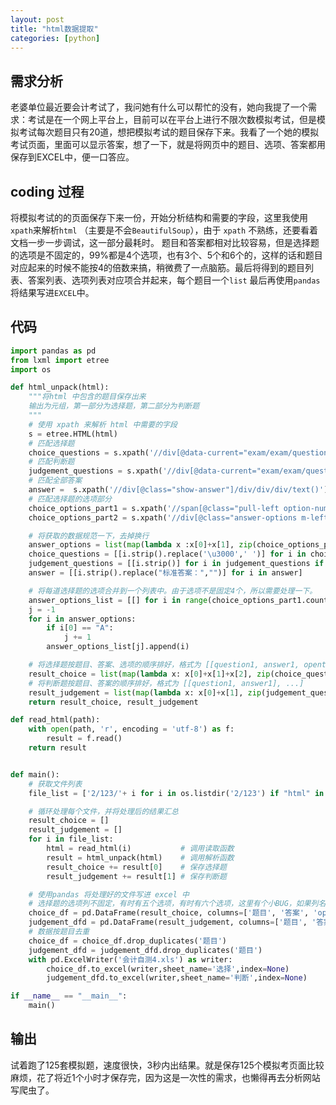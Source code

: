 ```yaml
---
layout: post
title: "html数据提取"
categories: [python]
---
```



## 需求分析

老婆单位最近要会计考试了，我问她有什么可以帮忙的没有，她向我提了一个需求：考试是在一个网上平台上，目前可以在平台上进行不限次数模拟考试，但是模拟考试每次题目只有20道，想把模拟考试的题目保存下来。我看了一个她的模拟考试页面，里面可以显示答案，想了一下，就是将网页中的题目、选项、答案都用保存到EXCEL中，便一口答应。

## coding 过程

将模拟考试的的页面保存下来一份，开始分析结构和需要的字段，这里我使用`xpath`来解析`html` （主要是不会`BeautifulSoup`），由于 `xpath` 不熟练，还要看着文档一步一步调试，这一部分最耗时。
题目和答案都相对比较容易，但是选择题的选项是不固定的，99%都是4个选项，也有3个、5个和6个的，这样的话和题目对应起来的时候不能按4的倍数来搞，稍微费了一点脑筋。最后将得到的题目列表、答案列表、选项列表对应项合并起来，每个题目一个`list` 最后再使用`pandas`将结果写进`EXCEL`中。  

## 代码

```python
import pandas as pd
from lxml import etree
import os

def html_unpack(html):
    """将html 中包含的题目保存出来
    输出为元组，第一部分为选择题，第二部分为判断题
    """
    # 使用 xpath 来解析 html 中需要的字段
    s = etree.HTML(html)
    # 匹配选择题
    choice_questions = s.xpath('//div[@data-current="exam/exam/question/types/answer/choice:content"]/div/text()')
    # 匹配判断题
    judgement_questions = s.xpath('//div[@data-current="exam/exam/question/types/answer/judgement:content"]/div/text()')
    # 匹配全部答案
    answer =  s.xpath('//div[@class="show-answer"]/div/div/div/text()')
    # 匹配选择题的选项部分
    choice_options_part1 = s.xpath('//span[@class="pull-left option-num"]/text()')
    choice_options_part2 = s.xpath('//div[@class="answer-options m-left"]/text()')  

    # 将获取的数据规范一下，去掉换行
    answer_options = list(map(lambda x :x[0]+x[1], zip(choice_options_part1, choice_options_part2)))
    choice_questions = [[i.strip().replace('\u3000',' ')] for i in choice_questions if i.strip()]
    judgement_questions = [[i.strip()] for i in judgement_questions if i.strip()]
    answer = [[i.strip().replace("标准答案：","")] for i in answer]  

    # 将每道选择题的选项合并到一个列表中。由于选项不是固定4个，所以需要处理一下。
    answer_options_list = [[] for i in range(choice_options_part1.count('A.'))]
    j = -1
    for i in answer_options:
        if i[0] == "A":
            j += 1
        answer_options_list[j].append(i)

    # 将选择题按题目、答案、选项的顺序排好，格式为 [[question1, answer1, opention1], ...]
    result_choice = list(map(lambda x: x[0]+x[1]+x[2], zip(choice_questions, answer[:16], answer_options_list)))
    # 将判断题按题目、答案的顺序排好，格式为 [[question1, answer1], ...]
    result_judgement = list(map(lambda x: x[0]+x[1], zip(judgement_questions, answer[16:])))
    return result_choice, result_judgement

def read_html(path):
    with open(path, 'r', encoding = 'utf-8') as f:
        result = f.read()
    return result


def main():
    # 获取文件列表
    file_list = ['2/123/'+ i for i in os.listdir('2/123') if "html" in i]

    # 循环处理每个文件，并将处理后的结果汇总
    result_choice = []
    result_judgement = []
    for i in file_list:
        html = read_html(i)           # 调用读取函数
        result = html_unpack(html)    # 调用解析函数
        result_choice += result[0]    # 保存选择题
        result_judgement += result[1] # 保存判断题

    # 使用pandas 将处理好的文件写进 excel 中
    # 选择题的选项列不固定，有时有五个选项，有时有六个选项，这里有个小BUG，如果列名和选项个数不对应，会报错。
    choice_df = pd.DataFrame(result_choice, columns=['题目', '答案', 'option1', 'option2', 'option3', 'option4', 'option5', 'option6'])
    judgement_dfd = pd.DataFrame(result_judgement, columns=['题目', '答案'])
    # 数据按题目去重
    choice_df = choice_df.drop_duplicates('题目')
    judgement_dfd = judgement_dfd.drop_duplicates('题目')
    with pd.ExcelWriter('会计自测4.xls') as writer:
        choice_df.to_excel(writer,sheet_name='选择',index=None)
        judgement_dfd.to_excel(writer,sheet_name='判断',index=None)

if __name__ == "__main__":
    main()

```  

## 输出

试着跑了125套模拟题，速度很快，3秒内出结果。就是保存125个模拟考页面比较麻烦，花了将近1个小时才保存完，因为这是一次性的需求，也懒得再去分析网站写爬虫了。
